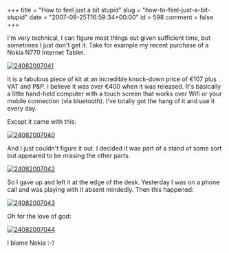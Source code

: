 +++
title = "How to feel just a bit stupid"
slug = "how-to-feel-just-a-bit-stupid"
date = "2007-08-25T16:59:34+00:00"
id = 598
comment = false
+++

I'm very technical, I can figure most things out given sufficient time, but sometimes I just don't get it. Take for example my recent purchase of a Nokia N770 Internet Tablet.

[![24082007041](/images/flickr/2024_download/1231580385_3cc50dbb20.jpg)](http://www.flickr.com/photos/bandon1/1231580385/ "Photo Sharing")

It is a fabulous piece of kit at an incredible knock-down price of €107 plus VAT and P&P. I believe it was over €400 when it was released. It's basically a little hand-held computer with a touch screen that works over Wifi or your mobile connection (via bluetooth). I've totally got the hang of it and use it every day.

Except it came with this:

[![24082007040](/images/flickr/2024_download/1232443846_b72997a36a_c.jpg)](http://www.flickr.com/photos/bandon1/1232443846/ "Photo Sharing")

And I just couldn't figure it out. I decided it was part of a stand of some sort but appeared to be missing the other parts.

[![24082007042](/images/flickr/2024_download/1232440840_0f57472086_c.jpg)](http://www.flickr.com/photos/bandon1/1232440840/ "Photo Sharing")

So I gave up and left it at the edge of the desk. Yesterday I was on a phone call and was playing with it absent mindedly. Then this happened:

[![24082007043](/images/flickr/2024_download/1232445256_12a443852a_c.jpg)](http://www.flickr.com/photos/bandon1/1232445256/ "Photo Sharing")

Oh for the love of god:

[![24082007044](/images/flickr/2024_download/1231584685_5061cc8dae_c.jpg)](http://www.flickr.com/photos/bandon1/1231584685/ "Photo Sharing")

I blame Nokia :-)

